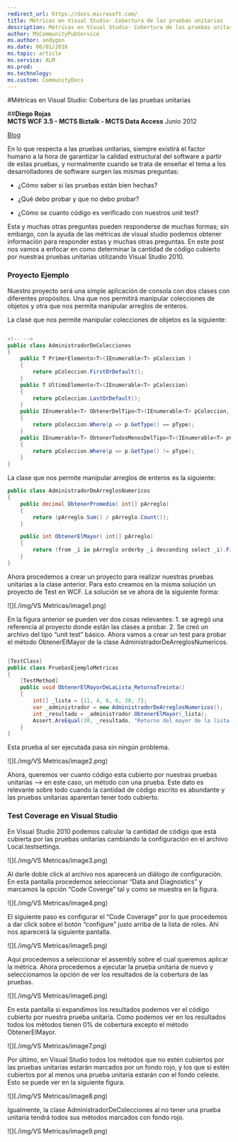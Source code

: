 ---redirect_url: https://docs.microsoft.com/
title: Métricas en Visual Studio- Cobertura de las pruebas unitarias
description: Métricas en Visual Studio- Cobertura de las pruebas unitarias
author: MSCommunityPubService
ms.author: andygon
ms.date: 06/01/2016
ms.topic: article
ms.service: ALM
ms.prod: 
ms.technology:
ms.custom: CommunityDocs
---

#Métricas en Visual Studio: Cobertura de las pruebas unitarias



##**Diego Rojas**                                      
**MCTS WCF 3.5 - MCTS Biztalk - MCTS Data Access** 
Junio 2012

[Blog](http://icomparable.blogspot.com/)


En lo que respecta a las pruebas unitarias, siempre existirá el factor
humano a la hora de garantizar la calidad estructural del software a
partir de estas pruebas, y normalmente cuando se trata de enseñar el
tema a los desarrolladores de software surgen las mismas preguntas:

-  ¿Cómo saber si las pruebas están bien hechas?

-    ¿Qué debo probar y que no debo probar?

-   ¿Cómo se cuanto código es verificado con nuestros unit test?

Esta y muchas otras preguntas pueden responderse de muchas formas; sin
embargo, con la ayuda de las métricas de visual studio podemos obtener
información para responder estas y muchas otras preguntas. En este post
nos vamos a enfocar en como determinar la cantidad de código cubierto
por nuestras pruebas unitarias utilizando Visual Studio 2010.

### Proyecto Ejemplo

Nuestro proyecto será una simple aplicación de consola con dos clases
con diferentes propósitos. Una que nos permitirá manipular colecciones
de objetos y otra que nos permita manipular arreglos de enteros.

La clase que nos permite manipular colecciones de objetos es la
siguiente:

``` C#

<!-- -->
public class AdministradorDeColecciones
{
    public T PrimerElemento<T>(IEnumerable<T> pColeccion )
    {
        return pColeccion.FirstOrDefault();
    }
    public T UltimoElemento<T>(IEnumerable<T> pColeccion)
    {
        return pColeccion.LastOrDefault();
    }
    public IEnumerable<T> ObtenerDelTipo<T>(IEnumerable<T> pColeccion, Type pType)
    {
        return pColeccion.Where(p => p.GetType() == pType);
    }
    public IEnumerable<T> ObtenerTodosMenosDelTipo<T>(IEnumerable<T> pColeccion, Type pType )
    {
        return pColeccion.Where(p => p.GetType() != pType);
    }
}
```

La clase que nos permite manipular arreglos de enteros es la siguiente:

``` C#
public class AdministradorDeArreglosNumericos
{
    public decimal ObtenerPromedio( int[] pArreglo)
    {
        return (pArreglo.Sum() / pArreglo.Count());
    }

    public int ObtenerElMayor( int[] pArreglo)
    {
        return (from _i in pArreglo orderby _i descending select _i).FirstOrDefault();
    }
}
```

Ahora procedemos a crear un proyecto para realizar nuestras pruebas
unitarias a la clase anterior. Para esto creamos en la misma solución un
proyecto de Test en WCF. La solución se ve ahora de la siguiente forma:

![](./img/VS Metricas/image1.png)

En la figura anterior se pueden ver dos cosas relevantes: 1. se agregó
una referencia al proyecto donde están las clases a probar. 2. Se creó
un archivo del tipo “unit test” básico. Ahora vamos a crear un test para
probar el método ObtenerElMayor de la clase
AdministradorDeArreglosNumericos.

``` C#

[TestClass]
public class PruebasEjemploMetricas
{
    [TestMethod]
    public void ObtenerElMayorDeLaLista_RetornaTreinta()
    {
        int[] _lista = {11, 4, 8, 6, 30, 7};
        var _administrador = new AdministradorDeArreglosNumericos();
        int _resultado = _administrador.ObtenerElMayor(_lista);
        Assert.AreEqual(30, _resultado, "Retorno del mayor de la lista incorrecto");
    }
}
```

Esta prueba al ser ejecutada pasa sin ningún problema.

![](./img/VS Metricas/image2.png)
    

Ahora, queremos ver cuanto código esta cubierto por nuestras pruebas
unitarias –&gt; en este caso, un método con una prueba. Este dato es
relevante sobre todo cuando la cantidad de código escrito es abundante y
las pruebas unitarias aparentan tener todo cubierto.

### Test Coverage en Visual Studio

En Visual Studio 2010 podemos calcular la cantidad de código que está
cubierta por las pruebas unitarias cambiando la configuración en el
archivo Local.testsettings.

![](./img/VS Metricas/image3.png)
    

Al darle doble click al archivo nos aparecerá un diálogo de
configuración. En esta pantalla procedemos seleccionar “Data and
Diagnostics” y marcamos la opción “Code Coverge” tal y como se muestra
en la figura.

![](./img/VS Metricas/image4.png)
    

El siguiente paso es configurar el “Code Coverage” por lo que procedemos
a dar click sobre el botón “configure” justo arriba de la lista de
roles. Ahí nos aparecerá la siguiente pantalla.

![](./img/VS Metricas/image5.png)
    

Aquí procedemos a seleccionar el assembly sobre el cual queremos aplicar
la métrica. Ahora procedemos a ejecutar la prueba unitaria de nuevo y
seleccionamos la opción de ver los resultados de la cobertura de las
pruebas.

![](./img/VS Metricas/image6.png)
    

En esta pantalla si expandimos los resultados podemos ver el código
cubierto por nuestra prueba unitaria. Como podemos ver en los resultados
todos los métodos tienen 0% de cobertura excepto el método
ObtenerElMayor.

![](./img/VS Metricas/image7.png)
    

Por último, en Visual Studio todos los métodos que no estén cubiertos
por las pruebas unitarias estarán marcados por un fondo rojo, y los que
si estén cubiertos por al menos una prueba unitaria estarán con el fondo
celeste. Esto se puede ver en la siguiente figura.

![](./img/VS Metricas/image8.png)
    

Igualmente, la clase AdministradorDeColecciones al no tener una prueba
unitaria tendrá todos sus métodos marcados con fondo rojo.

![](./img/VS Metricas/image9.png)
    






